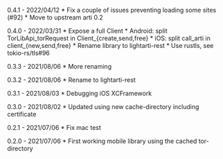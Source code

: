 0.4.1 - 2022/04/12
	* Fix a couple of issues preventing loading some sites (#92)
	* Move to upstream arti 0.2

0.4.0 - 2022/03/31
	* Expose a full Client
	* Android: split TorLibApi_torRequest in Client_{create,send,free}
	* iOS: split call_arti in client_{new,send,free}
	* Rename library to lightarti-rest
	* Use rustls, see tokio-rs/tls#96

0.3.3 - 2021/08/06
	* More renaming

0.3.2 - 2021/08/06
	* Rename to lightarti-rest

0.3.1 - 2021/08/03
	* Debugging iOS XCFramework

0.3.0 - 2021/08/02
	* Updated using new cache-directory including certificate

0.2.1 - 2021/07/06
	* Fix mac test

0.2.0 - 2021/07/06
	* First working mobile library using the cached tor-directory
